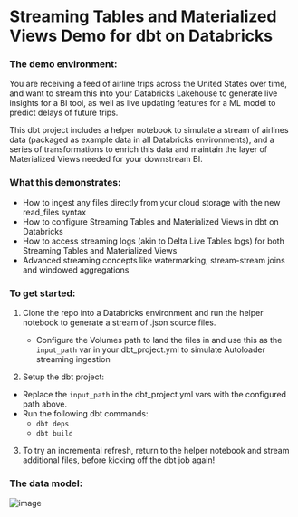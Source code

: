 # Streaming Tables and Materialized Views Demo for dbt on Databricks

### The demo environment:

You are receiving a feed of airline trips across the United States over time, and want to stream this into your Databricks Lakehouse to generate live insights for a BI tool, as well as live updating features for a ML model to predict delays of future trips.

This dbt project includes a helper notebook to simulate a stream of airlines data (packaged as example data in all Databricks environments), and a series of transformations to enrich this data and maintain the layer of Materialized Views needed for your downstream BI.

### What this demonstrates:

- How to ingest any files directly from your cloud storage with the new read_files syntax
- How to configure Streaming Tables and Materialized Views in dbt on Databricks
- How to access streaming logs (akin to Delta Live Tables logs) for both Streaming Tables and Materialized Views
- Advanced streaming concepts like watermarking, stream-stream joins and windowed aggregations

### To get started:
1. Clone the repo into a Databricks environment and run the helper notebook to generate a stream of .json source files.
   - Configure the Volumes path to land the files in and use this as the `input_path` var in your dbt_project.yml to simulate Autoloader streaming ingestion
  
2. Setup the dbt project:
  - Replace the `input_path` in the dbt_project.yml vars with the configured path above.
  - Run the following dbt commands: 
    - `dbt deps`
    - `dbt build`
   
3. To try an incremental refresh, return to the helper notebook and stream additional files, before kicking off the dbt job again!

### The data model:

![image](https://github.com/shabbirk-db/streaming-dbt/assets/91239704/5110232c-93b6-42d8-ba3c-500f255f229b)



